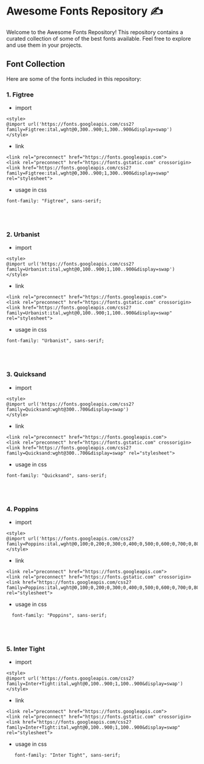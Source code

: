 # Awesome Fonts Repository ✍️
Welcome to the Awesome Fonts Repository! This repository contains a curated collection of some of the best fonts available. Feel free to explore and use them in your projects.

## Font Collection
Here are some of the fonts included in this repository:

### 1. Figtree
- import
```
<style>
@import url('https://fonts.googleapis.com/css2?family=Figtree:ital,wght@0,300..900;1,300..900&display=swap')
</style>
```
- link
```
<link rel="preconnect" href="https://fonts.googleapis.com">
<link rel="preconnect" href="https://fonts.gstatic.com" crossorigin>
<link href="https://fonts.googleapis.com/css2?family=Figtree:ital,wght@0,300..900;1,300..900&display=swap" rel="stylesheet">
```
- usage in css
```
font-family: "Figtree", sans-serif;
```

<br></br>

### 2. Urbanist
- import
```
<style>
@import url('https://fonts.googleapis.com/css2?family=Urbanist:ital,wght@0,100..900;1,100..900&display=swap')
</style>
```
- link
```
<link rel="preconnect" href="https://fonts.googleapis.com">
<link rel="preconnect" href="https://fonts.gstatic.com" crossorigin>
<link href="https://fonts.googleapis.com/css2?family=Urbanist:ital,wght@0,100..900;1,100..900&display=swap" rel="stylesheet">
```
- usage in css
```
font-family: "Urbanist", sans-serif;
```

<br></br>

### 3. Quicksand
- import
```
<style>
@import url('https://fonts.googleapis.com/css2?family=Quicksand:wght@300..700&display=swap')
</style>
```
- link
```
<link rel="preconnect" href="https://fonts.googleapis.com">
<link rel="preconnect" href="https://fonts.gstatic.com" crossorigin>
<link href="https://fonts.googleapis.com/css2?family=Quicksand:wght@300..700&display=swap" rel="stylesheet">
```
- usage in css
```
font-family: "Quicksand", sans-serif;
```

<br></br>

### 4. Poppins
- import
```
<style>
@import url('https://fonts.googleapis.com/css2?family=Poppins:ital,wght@0,100;0,200;0,300;0,400;0,500;0,600;0,700;0,800;0,900;1,100;1,200;1,300;1,400;1,500;1,600;1,700;1,800;1,900&display=swap')
</style>
```
- link
```
<link rel="preconnect" href="https://fonts.googleapis.com">
<link rel="preconnect" href="https://fonts.gstatic.com" crossorigin>
<link href="https://fonts.googleapis.com/css2?family=Poppins:ital,wght@0,100;0,200;0,300;0,400;0,500;0,600;0,700;0,800;0,900;1,100;1,200;1,300;1,400;1,500;1,600;1,700;1,800;1,900&display=swap" rel="stylesheet">
```
- usage in css
```
  font-family: "Poppins", sans-serif;
```

<br></br>

### 5. Inter Tight
- import
```
<style>
@import url('https://fonts.googleapis.com/css2?family=Inter+Tight:ital,wght@0,100..900;1,100..900&display=swap')
</style>
```
- link
```
<link rel="preconnect" href="https://fonts.googleapis.com">
<link rel="preconnect" href="https://fonts.gstatic.com" crossorigin>
<link href="https://fonts.googleapis.com/css2?family=Inter+Tight:ital,wght@0,100..900;1,100..900&display=swap" rel="stylesheet">
```
- usage in css
```
   font-family: "Inter Tight", sans-serif;
```

